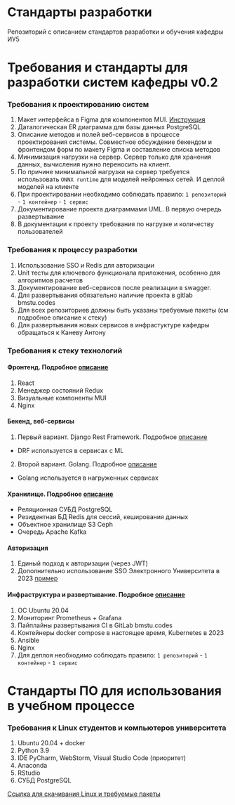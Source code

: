 # Стандарты разработки 
Репозиторий с описанием стандартов разработки и обучения кафедры ИУ5

# Требования и стандарты для разработки систем кафедры v0.2


### Требования к проектированию систем
1. Макет интерфейса в Figma для компонентов MUI. [Инструкция](/docs/Tutorial_MUI.pdf)
2. Даталогическая ER диаграмма для базы данных PostgreSQL
3. Описание методов и полей веб-сервисов в процессе проектирования системы. Совместное обсуждение бекендом и фронтендом форм по макету Figma и составление списка методов
4. Минимизация нагрузки на сервер. Сервер только для хранения данных, вычисления нужно переносить на клиент.
5. По причине минимальной нагрузки на сервер требуется использовать `ONNX runtime` для моделей нейронных сетей. И деплой моделей на клиенте
6. При проектировании необходимо соблюдать правило: `1 репозиторий` - `1 контейнер` - `1 сервис`
7. Документирование проекта диаграммами UML. В первую очередь развертывание
8. В документации к проекту требования по нагрузке и количеству пользователей

### Требования к процессу разработки
1. Использование SSO и Redis для авторизации
2. Unit тесты для ключевого функционала приложения, особенно для алгоритмов расчетов
3. Документирование веб-сервисов после реализации в swagger.
4. Для развертывания обязательно наличие проекта в gitlab bmstu.codes
5. Для всех репозиториев должны быть указаны требуемые пакеты (см подробное описание к стеку)
6. Для развертывания новых сервисов в инфрастуктуре кафедры обращаться к Каневу Антону

### Требования к стеку технологий

#### Фронтенд. Подробное [описание](/details/React.md) 
1. React
2. Менеджер состояний Redux
3. Визуальные компоненты MUI
4. Nginx

#### Бекенд, веб-сервисы
1. Первый вариант. Django Rest Framework. Подробное [описание](/details/Python.md)
- DRF используется в сервисах с ML
2. Второй вариант. Golang. Подробное [описание](/details/Golang.md)
- Golang используется в нагруженных сервисах

#### Хранилище. Подробное [описание](/details/store.md) 
- Реляционная СУБД PostgreSQL
- Резидентная БД Redis для сессий, кеширования данных
- Объектное хранилище S3 Ceph
- Очередь Apache Kafka

#### Авторизация
1. Единый подход к авторизации (через JWT)
2. Дополнительно использование SSO Электронного Университета в 2023 [пример](https://bmstu.codes/iu5/infrastructure/examples/-/tree/master/python/oauth-client)

#### Инфраструктура и развертывание. Подробное [описание](/details/sre.md) 
1. ОС Ubuntu 20.04
2. Мониторинг Prometheus + Grafana
3. Пайплайны развертывания CI в GitLab bmstu.codes
4. Контейнеры docker compose в настоящее время, Kubernetes в 2023
5. Ansible
6. Nginx
7. Для деплоя необходимо соблюдать правило: `1 репозиторий` - `1 контейнер` - `1 сервис`

# Стандарты ПО для использования в учебном процессе
### Требования к Linux студентов и компьютеров университета

1. Ubuntu 20.04 + docker
2. Python 3.9
3. IDE PyCharm, WebStorm, Visual Studio Code (приоритет)
4. Anaconda
5. RStudio
6. СУБД PostgreSQL

[Ссылка для скачивания Linux и требуемые пакеты](/Linux/Linux.md)